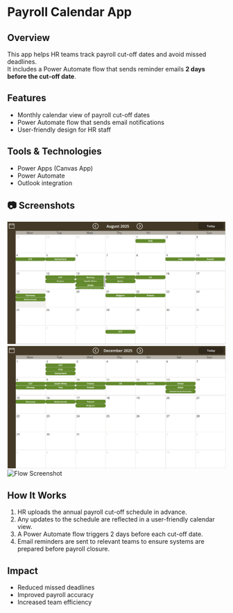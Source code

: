 # Payroll Calendar App

## Overview
This app helps HR teams track payroll cut-off dates and avoid missed deadlines.  
It includes a Power Automate flow that sends reminder emails **2 days before the cut-off date**.

##  Features
- Monthly calendar view of payroll cut-off dates  
- Power Automate flow that sends email notifications  
- User-friendly design for HR staff  

## Tools & Technologies
- Power Apps (Canvas App)  
- Power Automate  
- Outlook integration  

## 📷 Screenshots
![App Screenshot](./Images/CalenderView.png)
![App Screenshot](./Images/CalenderView2.png)
![Flow Screenshot](./Images?SendNotification_PAFlow.png)

## How It Works
1. HR uploads the annual payroll cut-off schedule in advance.
2. Any updates to the schedule are reflected in a user-friendly calendar view.
3. A Power Automate flow triggers 2 days before each cut-off date.
4. Email reminders are sent to relevant teams to ensure systems are prepared before payroll closure.

## Impact
- Reduced missed deadlines  
- Improved payroll accuracy  
- Increased team efficiency
